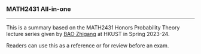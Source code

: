 ### MATH2431 All-in-one

---

This is a summary based on the MATH2431 Honors Probability Theory lecture series given by [BAO Zhigang](https://www.math.hkust.edu.hk/people/faculty/profile/mazgbao/) at HKUST in Spring 2023-24.

Readers can use this as a reference or for review before an exam.

